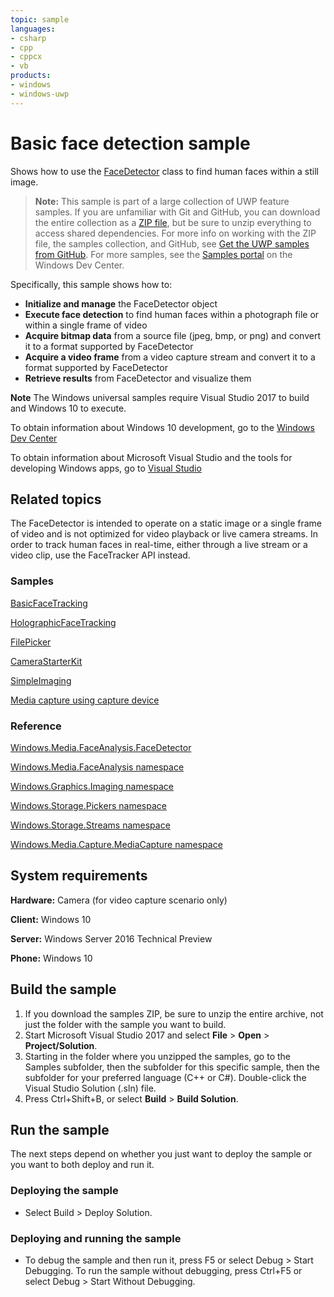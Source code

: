 ```yaml
---
topic: sample
languages:
- csharp
- cpp
- cppcx
- vb
products:
- windows
- windows-uwp
---
```


<!---
  category: AudioVideoAndCamera 
  samplefwlink: http://go.microsoft.com/fwlink/p/?LinkId=620512
--->

# Basic face detection sample

Shows how to use the [FaceDetector](https://msdn.microsoft.com/library/windows/apps/windows.media.faceanalysis.facedetector.aspx) 
class to find human faces within a still image.

> **Note:** This sample is part of a large collection of UWP feature samples. 
> If you are unfamiliar with Git and GitHub, you can download the entire collection as a 
> [ZIP file](https://github.com/Microsoft/Windows-universal-samples/archive/master.zip), but be 
> sure to unzip everything to access shared dependencies. For more info on working with the ZIP file, 
> the samples collection, and GitHub, see [Get the UWP samples from GitHub](https://aka.ms/ovu2uq). 
> For more samples, see the [Samples portal](https://aka.ms/winsamples) on the Windows Dev Center. 

Specifically, this sample shows how to:

- **Initialize and manage** the FaceDetector object
- **Execute face detection** to find human faces within a photograph file or within a single frame of video
- **Acquire bitmap data** from a source file (jpeg, bmp, or png) and convert it to a format supported by FaceDetector
- **Acquire a video frame** from a video capture stream and convert it to a format supported by FaceDetector
- **Retrieve results** from FaceDetector and visualize them

**Note** The Windows universal samples require Visual Studio 2017 to build and Windows 10 to execute.
 
To obtain information about Windows 10 development, go to the [Windows Dev Center](http://go.microsoft.com/fwlink/?LinkID=532421)

To obtain information about Microsoft Visual Studio and the tools for developing Windows apps, go to [Visual Studio](http://go.microsoft.com/fwlink/?LinkID=532422)

## Related topics

The FaceDetector is intended to operate on a static image or a single frame of video and is not optimized for video playback or live camera streams. In order to track human faces in real-time, either through a live stream or a video clip, use the FaceTracker API instead.

### Samples

[BasicFaceTracking](/Samples/BasicFaceTracking)

[HolographicFaceTracking](/Samples/HolographicFaceTracking)

[FilePicker](/Samples/FilePicker)

[CameraStarterKit](/Samples/CameraStarterKit)

[SimpleImaging](/Samples/SimpleImaging)

[Media capture using capture device](https://code.msdn.microsoft.com/windowsapps/Media-Capture-Sample-adf87622)

### Reference

[Windows.Media.FaceAnalysis.FaceDetector](https://msdn.microsoft.com/library/windows/apps/windows.media.faceanalysis.facedetector.aspx)

[Windows.Media.FaceAnalysis namespace](https://msdn.microsoft.com/library/windows/apps/windows.media.faceanalysis.aspx)

[Windows.Graphics.Imaging namespace](https://msdn.microsoft.com/library/windows/apps/windows.graphics.imaging.aspx)

[Windows.Storage.Pickers namespace](https://msdn.microsoft.com/library/windows/apps/windows.storage.pickers.aspx)

[Windows.Storage.Streams namespace](https://msdn.microsoft.com/library/windows/apps/windows.storage.streams.aspx)

[Windows.Media.Capture.MediaCapture namespace](https://msdn.microsoft.com/library/windows/apps/windows.media.devices.aspx)

## System requirements

**Hardware:** Camera (for video capture scenario only) 

**Client:** Windows 10

**Server:** Windows Server 2016 Technical Preview

**Phone:** Windows 10

## Build the sample

1. If you download the samples ZIP, be sure to unzip the entire archive, not just the folder with the sample you want to build. 
2. Start Microsoft Visual Studio 2017 and select **File** \> **Open** \> **Project/Solution**.
3. Starting in the folder where you unzipped the samples, go to the Samples subfolder, then the subfolder for this specific sample, then the subfolder for your preferred language (C++ or C#). Double-click the Visual Studio Solution (.sln) file.
4. Press Ctrl+Shift+B, or select **Build** \> **Build Solution**.

## Run the sample

The next steps depend on whether you just want to deploy the sample or you want to both deploy and run it.

### Deploying the sample

- Select Build > Deploy Solution. 

### Deploying and running the sample

- To debug the sample and then run it, press F5 or select Debug >  Start Debugging. To run the sample without debugging, press Ctrl+F5 or select Debug > Start Without Debugging. 
